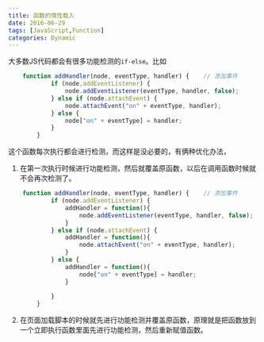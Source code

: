 ```yaml
---
title: 函数的惰性载入
date: 2016-06-29
tags: [JavaScript,Function]
categories: Dynamic
---
```


大多数JS代码都会有很多功能检测的`if-else`。比如

```javascript
    function addHandler(node, eventType, handler) {    // 添加事件
            if (node.addEventListener) {
                node.addEventListener(eventType, handler, false);
            } else if (node.attachEvent) {
                node.attachEvent("on" + eventType, handler);
            } else {
                node["on" + eventType] = handler;
            }
        }
```

这个函数每次执行都会进行检测，而这样是没必要的，有俩种优化办法，

1. 在第一次执行时候进行功能检测，然后就覆盖原函数，以后在调用函数时候就不会再次检测了。

```javascript
    function addHandler(node, eventType, handler) {    // 添加事件
            if (node.addEventListener) {
                addHandler = function(){
                    node.addEventListener(eventType, handler, false);
                }
            } else if (node.attachEvent) {
                addHandler = function(){
                    node.attachEvent("on" + eventType, handler);
                }
            } else {
                addHandler = function(){
                    node["on" + eventType] = handler;
                }
                
            }
        }
```

2. 在页面加载脚本的时候就先进行功能检测并覆盖原函数，原理就是把函数放到一个立即执行函数里面先进行功能检测，然后重新赋值函数。